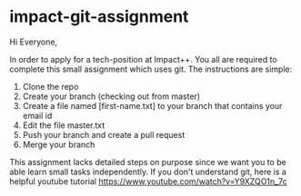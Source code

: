# impact-git-assignment

Hi Everyone,

In order to apply for a tech-position at Impact++. You all are required to complete this small assignment which uses git.
The instructions are simple:

1) Clone the repo
2) Create your branch (checking out from master)
3) Create a file named [first-name.txt] to your branch that contains your email id
4) Edit the file master.txt
5) Push your branch and create a pull request
6) Merge your branch

This assignment lacks detailed steps on purpose since we want you to be able learn small tasks independently. If you don't understand git, here is a helpful youtube tutorial https://www.youtube.com/watch?v=Y9XZQO1n_7c





